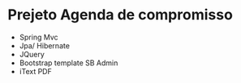 # Prejeto Agenda de compromisso

- Spring Mvc
- Jpa/ Hibernate
- JQuery
- Bootstrap template SB Admin
- iText PDF


